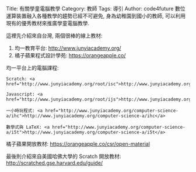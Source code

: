 Title: 有關學童電腦教學
Category: 教師
Tags: 導引
Author: code4future
數位運算裝置融入各種教學的趨勢已經不可避免, 身為幼稚園到國小的教師, 可以利用現有的優秀教材來推廣學童電腦教學.

<!-- PELICAN_END_SUMMARY -->

這裡先介紹來自台灣, 兩個很棒的線上教材:

1. 均一教育平台: <a href="http://www.junyiacademy.org/">http://www.junyiacademy.org/</a>
2. 橘子蘋果程式設計學苑: <a href="https://orangeapple.co/">https://orangeapple.co/</a>

均一平台上的電腦課程:

    Scratch: <a href="http://www.junyiacademy.org/root/isc">http://www.junyiacademy.org/root/isc</a>
    
    Javascript: <a href="http://www.junyiacademy.org/root/ijs">http://www.junyiacademy.org/root/ijs</a>
    
    一小時玩程式: <a href="http://www.junyiacademy.org/computer-science-a/ihc">http://www.junyiacademy.org/computer-science-a/ihc</a>
    
    數學式與 LaTeX: <a href="http://www.junyiacademy.org/computer-science-a/i5t">http://www.junyiacademy.org/computer-science-a/i5t</a>
    
橘子蘋果開放教材: <a href="https://orangeapple.co/csr/open-material">https://orangeapple.co/csr/open-material</a>

最後則介紹來自美國哈佛大學的 Scratch 開放教材: <a href="http://scratched.gse.harvard.edu/guide/">http://scratched.gse.harvard.edu/guide/</a>

